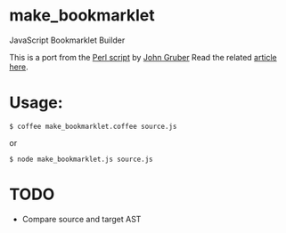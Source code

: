 # make_bookmarklet
JavaScript Bookmarklet Builder

This is a port from the [Perl script](https://gist.github.com/gruber/8658935) by [John Gruber](https://github.com/gruber)
Read the related [article here](http://daringfireball.net/2007/03/javascript_bookmarklet_builder).

# Usage:

```
$ coffee make_bookmarklet.coffee source.js
```

or

```
$ node make_bookmarklet.js source.js
```

# TODO
* Compare source and target AST

